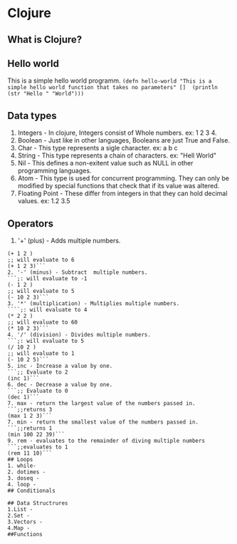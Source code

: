 # Clojure

## What is Clojure?

## Hello world
This is a simple hello world programm.
`(defn hello-world "This is a simple hello world function that takes no parameters"
  [] 
  (println (str "Hello " "World")))`
## Data types
1. Integers - In clojure, Integers consist of Whole numbers. ex: 1 2 3 4.
2. Boolean - Just like in other languages, Booleans are just True and False.
3. Char - This type represents a sigle character. ex: a b c
4. String - This type represents a chain of characters. ex: "Hell World"
5. Nil - This defines a non-exitent value such as NULL in other programming languages.
6. Atom - This type is used for concurrent programming. They can only be modified by special functions that check that if its value was altered.
7. Floating Point - These differ from integers in that they can hold decimal values. ex: 1.2 3.5
## Operators
1. '+' (plus) - Adds multiple numbers.
```;: will evaluate to 3
(+ 1 2 )
;; will evaluate to 6
(+ 1 2 3)```
2. '-' (minus) - Subtract  multiple numbers.
```;: will evaluate to -1
(- 1 2 )
;; will evaluate to 5
(- 10 2 3)```
3. '*' (multiplication) - Multiplies multiple numbers.
````;: will evaluate to 4
(* 2 2 )
;; will evaluate to 60
(* 10 2 3)```
4. '/' (division) - Divides multiple numbers.
```;: will evaluate to 5
(/ 10 2 )
;; will evaluate to 1
(- 10 2 5)```
5. inc - Increase a value by one.
```;; Evaluate to 2
(inc 1)```
6. dec - Decrease a value by one.
```;; Evaluate to 0
(dec 1)```
7. max - return the largest value of the numbers passed in.
```;;returns 3
(max 1 2 3)```
7. min - return the smallest value of the numbers passed in.
```;;returns 1
(min 100 22 39)```
9. rem - evaluates to the remainder of diving multiple numbers
```;;evaluates to 1
(rem 11 10)```
## Loops
1. while-
2. dotimes -
3. doseq -
4. loop -
## Conditionals

## Data Structrures
1.List -
2.Set -
3.Vectors -
4.Map -
##Functions


